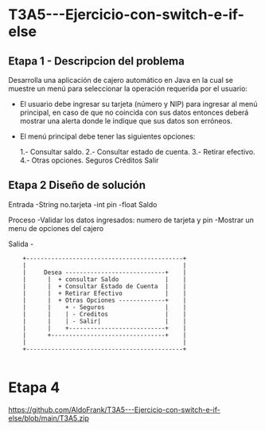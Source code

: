 # T3A5---Ejercicio-con-switch-e-if-else
## Etapa 1 - Descripcion del problema
  Desarrolla una aplicación de cajero automático en Java en la cual se muestre un menú para seleccionar la operación requerida por el usuario:

- El usuario debe ingresar su tarjeta (número y NIP) para ingresar al menú principal, en caso de que no coincida con sus datos entonces deberá mostrar una alerta donde le indique que sus datos son erróneos.

- El menú principal debe tener las siguientes opciones:

  1.- Consultar saldo.
  2.- Consultar estado de cuenta.
  3.- Retirar efectivo.
  4.- Otras opciones.
    Seguros
    Créditos
    Salir

## Etapa 2 Diseño de solución

  Entrada
    -String no.tarjeta
    -int pin
    -float Saldo

  Proceso
    -Validar los datos ingresados: numero de tarjeta y pin
    -Mostrar un menu de opciones del cajero

  Salida
    -
~~~
    +--------------------------------------------+
    |                                            |
    |     Desea ----------------------------+    |
    |      |  + consultar Saldo             |    |
    |      |  + Consultar Estado de Cuenta  |    |
    |      |  + Retirar Efectivo            |    |
    |      |  + Otras Opciones -------------+    |
    |      |    + - Seguros                 |    |
    |      |    | - Creditos                |    |
    |      |    | - Salir|                  |    |
    |      |    +---------------------------+    |
    |      +--------------------------------+    |
    |                                            |
    +--------------------------------------------+
    
~~~

# Etapa 4
https://github.com/AldoFrank/T3A5---Ejercicio-con-switch-e-if-else/blob/main/T3A5.zip
